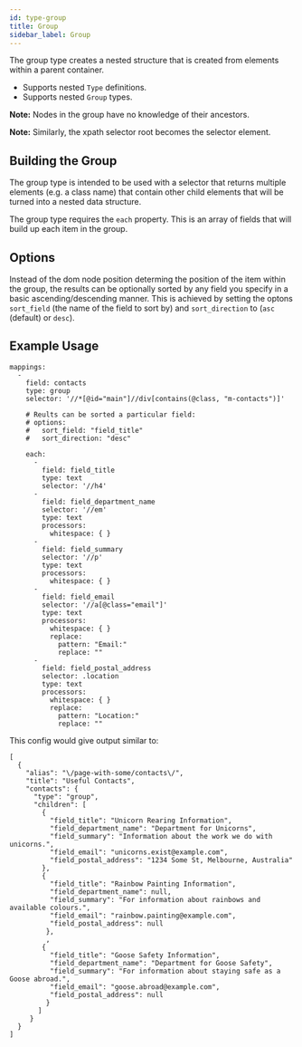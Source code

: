 ```yaml
---
id: type-group
title: Group
sidebar_label: Group
---
```


The group type creates a nested structure that is created from elements within a parent container.

- Supports nested `Type` definitions.
- Supports nested `Group` types.

**Note:** Nodes in the group have no knowledge of their ancestors.

**Note:** Similarly, the xpath selector root becomes the selector element.


## Building the Group

The group type is intended to be used with a selector that returns multiple elements (e.g. a class name) that contain other child elements that will be turned into a nested data structure.

The group type requires the `each` property.  This is an array of fields that will build up each item in the group.


## Options

Instead of the dom node position determing the position of the item within the group, the results can be optionally sorted by any field you specify in a basic ascending/descending manner.  This is achieved by setting the optons `sort_field` (the name of the field to sort by) and `sort_direction` to (`asc` (default) or `desc`).


## Example Usage

```
mappings:
  -
    field: contacts
    type: group
    selector: '//*[@id="main"]//div[contains(@class, "m-contacts")]'
    
    # Reults can be sorted a particular field:
    # options:
    #   sort_field: "field_title"              
    #   sort_direction: "desc"
    
    each:
      -
        field: field_title
        type: text
        selector: '//h4'
      -
        field: field_department_name
        selector: '//em'
        type: text
        processors:
          whitespace: { }
      -
        field: field_summary
        selector: '//p'
        type: text
        processors:
          whitespace: { }
      -
        field: field_email
        selector: '//a[@class="email"]'
        type: text
        processors:
          whitespace: { }
          replace:
            pattern: "Email:"
            replace: ""
      -
        field: field_postal_address 
        selector: .location
        type: text
        processors:
          whitespace: { }
          replace:
            pattern: "Location:"
            replace: ""            
```


This config would give output similar to:

```
[
  {
    "alias": "\/page-with-some/contacts\/",
    "title": "Useful Contacts",
    "contacts": {
      "type": "group",
      "children": [
        {
          "field_title": "Unicorn Rearing Information",
          "field_department_name": "Department for Unicorns",
          "field_summary": "Information about the work we do with unicorns.",
          "field_email": "unicorns.exist@example.com",
          "field_postal_address": "1234 Some St, Melbourne, Australia"
        },
        {
          "field_title": "Rainbow Painting Information",
          "field_department_name": null,
          "field_summary": "For information about rainbows and available colours.",
          "field_email": "rainbow.painting@example.com",
          "field_postal_address": null
         },
         ,
        {
          "field_title": "Goose Safety Information",
          "field_department_name": "Department for Goose Safety",
          "field_summary": "For information about staying safe as a Goose abroad.",
          "field_email": "goose.abroad@example.com",
          "field_postal_address": null
         }
       ]
     }
  }
]
```
